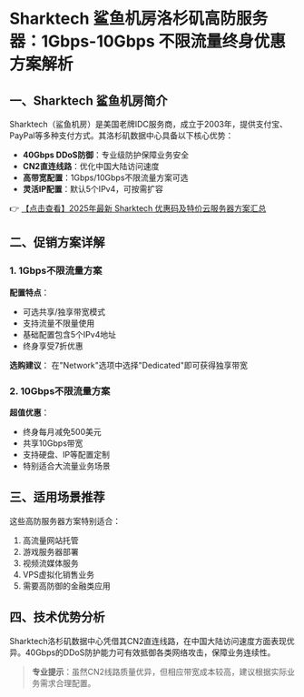 # Sharktech 鲨鱼机房洛杉矶高防服务器：1Gbps-10Gbps 不限流量终身优惠方案解析

## 一、Sharktech 鲨鱼机房简介

Sharktech（鲨鱼机房）是美国老牌IDC服务商，成立于2003年，提供支付宝、PayPal等多种支付方式。其洛杉矶数据中心具备以下核心优势：

- **40Gbps DDoS防御**：专业级防护保障业务安全
- **CN2直连线路**：优化中国大陆访问速度
- **高带宽配置**：1Gbps/10Gbps不限流量方案可选
- **灵活IP配置**：默认5个IPv4，可按需扩容

👉 [【点击查看】2025年最新 Sharktech 优惠码及特价云服务器方案汇总](https://bit.ly/Sharktech)

## 二、促销方案详解

### 1. 1Gbps不限流量方案

**配置特点**：
- 可选共享/独享带宽模式
- 支持流量不限量使用
- 基础配置包含5个IPv4地址
- 终身享受7折优惠

**选购建议**：
在"Network"选项中选择"Dedicated"即可获得独享带宽

### 2. 10Gbps不限流量方案

**超值优惠**：
- 终身每月减免500美元
- 共享10Gbps带宽
- 支持硬盘、IP等配置定制
- 特别适合大流量业务场景

## 三、适用场景推荐

这些高防服务器方案特别适合：
1. 高流量网站托管
2. 游戏服务器部署
3. 视频流媒体服务
4. VPS虚拟化销售业务
5. 需要高防御的金融类应用

## 四、技术优势分析

Sharktech洛杉矶数据中心凭借其CN2直连线路，在中国大陆访问速度方面表现优异。40Gbps的DDoS防护能力可有效抵御各类网络攻击，保障业务连续性。

> **专业提示**：虽然CN2线路质量优异，但相应带宽成本较高，建议根据实际业务需求合理配置。